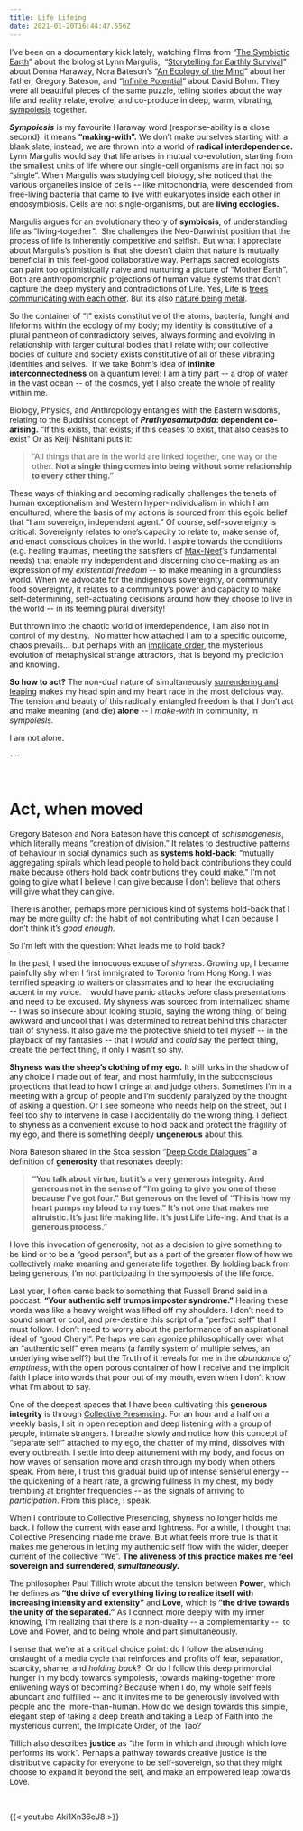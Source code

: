 ```yaml
---
title: Life Lifeing
date: 2021-01-20T16:44:47.556Z
---
```

I’ve been on a documentary kick lately, watching films from “[The Symbiotic Earth](https://hummingbirdfilms.com/symbioticearth/)” about the biologist Lynn Margulis,  “[Storytelling for Earthly Survival](https://earthlysurvival.org/)” about Donna Haraway, Nora Bateson’s “[An Ecology of the Mind](http://www.anecologyofmind.com/)” about her father, Gregory Bateson, and “[Infinite Potential](https://www.infinitepotential.com/)” about David Bohm. They were all beautiful pieces of the same puzzle, telling stories about the way life and reality relate, evolve, and co-produce in deep, warm, vibrating, [sympoiesis](https://www.google.com/search?q=sympoiesis&oq=sympoe&aqs=chrome.1.69i57j0i10i457j0i10l6.1851j0j4&sourceid=chrome&ie=UTF-8) together. 

***Sympoiesis*** is my favourite Haraway word (response-ability is a close second): it means **“making-with”.** We don’t make ourselves starting with a blank slate, instead, we are thrown into a world of **radical interdependence.** Lynn Margulis would say that life arises in mutual co-evolution, starting from the smallest units of life where our single-cell organisms are in fact not so “single”. When Margulis was studying cell biology, she noticed that the various organelles inside of cells -- like mitochondria, were descended from free-living bacteria that came to live with eukaryotes inside each other in endosymbiosis. Cells are not single-organisms, but are **living ecologies.** 

Margulis argues for an evolutionary theory of **symbiosis**, of understanding life as “living-together”.  She challenges the Neo-Darwinist position that the process of life is inherently competitive and selfish. But what I appreciate about Margulis’s position is that she doesn’t claim that nature is mutually beneficial in this feel-good collaborative way. Perhaps sacred ecologists can paint too optimistically naive and nurturing a picture of "Mother Earth”. Both are anthropomorphic projections of human value systems that don’t capture the deep mystery and contradictions of Life. Yes, Life is [trees communicating with each other](https://www.newyorker.com/tech/annals-of-technology/the-secrets-of-the-wood-wide-web). But it’s also [nature being metal](https://www.instagram.com/natureismetal/?hl=en). 

So the container of “I” exists constitutive of the atoms, bacteria, funghi and lifeforms within the ecology of my body; my identity is constitutive of a plural pantheon of contradictory selves, always forming and evolving in relationship with larger cultural bodies that I relate with; our collective bodies of culture and society exists constitutive of all of these vibrating identities and selves.  If we take Bohm’s idea of **infinite interconnectedness** on a quantum level: I am a tiny part -- a drop of water in the vast ocean -- of the cosmos, yet I also create the whole of reality within me. 

Biology, Physics, and Anthropology entangles with the Eastern wisdoms, relating to the Buddhist concept of ***Pratītyasamutpāda*: dependent co-arising.** “If this exists, that exists; if this ceases to exist, that also ceases to exist" Or as Keiji Nishitani puts it: 

> “All things that are in the world are linked together, one way or the other. **Not a single thing comes into being without some relationship to every other thing.”** 

These ways of thinking and becoming radically challenges the tenets of human exceptionalism and Western hyper-individualism in which I am encultured, where the basis of my actions is sourced from this egoic belief that “I am sovereign, independent agent.” Of course, self-sovereignty is critical. Sovereignty relates to one’s capacity to relate to, make sense of, and enact conscious choices in the world. I aspire towards the conditions (e.g. healing traumas, meeting the satisfiers of [Max-Neef](https://en.wikipedia.org/wiki/Manfred_Max-Neef%27s_Fundamental_human_needs)’s fundamental needs) that enable my independent and discerning choice-making as an expression of my *existential freedom* -- to make meaning in a groundless world. When we advocate for the indigenous sovereignty, or community food sovereignty, it relates to a community’s power and capacity to make self-determining, self-actuating decisions around how they choose to live in the world -- in its teeming plural diversity! 

But thrown into the chaotic world of interdependence, I am also not in control of my destiny.  No matter how attached I am to a specific outcome, chaos prevails… but perhaps with an [implicate order](https://en.wikipedia.org/wiki/Implicate_and_explicate_order), the mysterious evolution of metaphysical strange attractors, that is beyond my prediction and knowing. 

**So how to act?** The non-dual nature of simultaneously [surrendering and leaping](https://cherylhsu.ca/post/2021-01-06-shaping-change-and-creating-new-worlds/) makes my head spin and my heart race in the most delicious way. The tension and beauty of this radically entangled freedom is that I don’t act and make meaning (and die) **alone** -- I *make-with* in community, in *sympoiesis.*

I am not alone. 

\--- 

&nbsp;

# **Act, when moved** 

Gregory Bateson and Nora Bateson have this concept of *schismogenesis*, which literally means “creation of division.” It relates to destructive patterns of behaviour in social dynamics such as **systems hold-back**: “mutually aggregating spirals which lead people to hold back contributions they could make because others hold back contributions they could make." I’m not going to give what I believe I can give because I don’t believe that others will give what they can give. 

There is another, perhaps more pernicious kind of systems hold-back that I may be more guilty of: the habit of not contributing what I can because I don’t think it’s *good enough.* 

So I’m left with the question: What leads me to hold back? 

In the past, I used the innocuous excuse of *shyness*. Growing up, I became painfully shy when I first immigrated to Toronto from Hong Kong. I was terrified speaking to waiters or classmates and to hear the excruciating accent in my voice.  I would have panic attacks before class presentations and need to be excused. My shyness was sourced from internalized shame -- I was so insecure about looking stupid, saying the wrong thing, of being awkward and uncool that I was determined to retreat behind this character trait of shyness. It also gave me the protective shield to tell myself -- in the playback of my fantasies -- that I *would* and *could* say the perfect thing, create the perfect thing, if only I wasn’t so shy. 

**Shyness was the sheep’s clothing of my ego.** It still lurks in the shadow of any choice I made out of fear, and most harmfully, in the subconscious projections that lead to how I cringe at and judge others. Sometimes I’m in a meeting with a group of people and I’m suddenly paralyzed by the thought of asking a question. Or I see someone who needs help on the street, but I feel too shy to intervene in case I accidentally do the wrong thing. I deflect to shyness as a convenient excuse to hold back and protect the fragility of my ego, and there is something deeply **ungenerous** about this.   

Nora Bateson shared in the Stoa session “[Deep Code Dialogues](https://youtu.be/kRgqVkzoZEc)” a definition of **generosity** that resonates deeply: 

> **“You talk about virtue, but it’s a very generous integrity. And generous not in the sense of “I’m going to give you one of these because I’ve got four.” But generous on the level of “This is how my heart pumps my blood to my toes.” It’s not one that makes me altruistic. It’s just life making life. It’s just Life Life-ing. And that is a generous process.”**  

I love this invocation of generosity, not as a decision to give something to be kind or to be a “good person”, but as a part of the greater flow of how we collectively make meaning and generate life together. By holding back from being generous, I’m not participating in the sympoiesis of the life force. 

Last year, I often came back to something that Russell Brand said in a podcast: **“Your authentic self trumps imposter syndrome.”** Hearing these words was like a heavy weight was lifted off my shoulders. I don’t need to sound smart or cool, and pre-destine this script of a “perfect self” that I must follow. I don’t need to worry about the performance of an aspirational ideal of “good Cheryl”. Perhaps we can agonize philosophically over what an “authentic self” even means (a family system of multiple selves, an underlying wise self?) but the Truth of it reveals for me in the *abundance of emptiness*, with the open porous container of how I receive and the implicit faith I place into words that pour out of my mouth, even when I don’t know what I’m about to say. 

One of the deepest spaces that I have been cultivating this **generous integrity** is through [Collective Presencing](https://cherylhsu.ca/post/2020-11-11-first-mover/). For an hour and a half on a weekly basis, I sit in open reception and deep listening with a group of people, intimate strangers. I breathe slowly and notice how this concept of “separate self” attached to my ego, the chatter of my mind, dissolves with every outbreath. I settle into deep attunement with my body, and focus on how waves of sensation move and crash through my body when others speak. From here, I trust this gradual build up of intense senseful energy -- the quickening of a heart rate, a growing fullness in my chest, my body trembling at brighter frequencies -- as the signals of arriving to *participation*. From this place, I speak.

When I contribute to Collective Presencing, shyness no longer holds me back. I follow the current with ease and lightness. For a while, I thought that Collective Presencing made me brave. But what feels more true is that it makes me generous in letting my authentic self flow with the wider, deeper current of the collective “We”. **The aliveness of this practice makes me feel sovereign and surrendered, *simultaneously.*** 

The philosopher Paul Tillich wrote about the tension between **Power**, which he defines as **“the drive of everything living to realize itself with increasing intensity and extensity”** and **Love**, which is **“the drive towards the unity of the separated.”** As I connect more deeply with my inner knowing, I’m realizing that there is a non-duality -- a complementarity --  to Love and Power, and to being whole and part simultaneously. 

I sense that we’re at a critical choice point: do I follow the absencing onslaught of a media cycle that reinforces and profits off fear, separation, scarcity, shame, and *holding back*?  Or do I follow this deep primordial hunger in my body towards sympoiesis, towards making-together more enlivening ways of becoming? Because when I do, my whole self feels abundant and fulfilled -- and it invites me to be generously involved with people and the  more-than-human. How do we design towards this simple, elegant step of taking a deep breath and taking a Leap of Faith into the mysterious current, the Implicate Order, of the Tao? 

Tillich also describes **justice** as “the form in which and through which love performs its work”. Perhaps a pathway towards creative justice is the distributive capacity for everyone to be self-sovereign, so that they might choose to expand it beyond the self, and make an empowered leap towards Love.

&nbsp;
&nbsp;

{{< youtube Aki1Xn36eJ8 >}}
